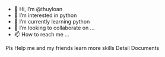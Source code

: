 - 👋 Hi, I’m @thuyloan
- 👀 I’m interested in python
- 🌱 I’m currently learning python
- 💞️ I’m looking to collaborate on ...
- 📫 How to reach me ...

<!---
thuyloan/thuyloan is a ✨ special ✨ repository because its `README.md` (this file) appears on your GitHub profile.
You can click the Preview link to take a look at your changes.
--->
Pls Help me and my friends learn more skills
Detail Documents
